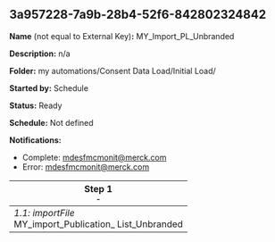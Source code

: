 ## 3a957228-7a9b-28b4-52f6-842802324842

**Name** (not equal to External Key)**:** MY_Import_PL_Unbranded

**Description:** n/a

**Folder:** my automations/Consent Data Load/Initial Load/

**Started by:** Schedule

**Status:** Ready

**Schedule:** Not defined

**Notifications:**

* Complete: mdesfmcmonit@merck.com
* Error: mdesfmcmonit@merck.com

| Step 1<br>_<small>-</small>_ |
| --- |
| _1.1: importFile_<br>MY_import_Publication_ List_Unbranded |
